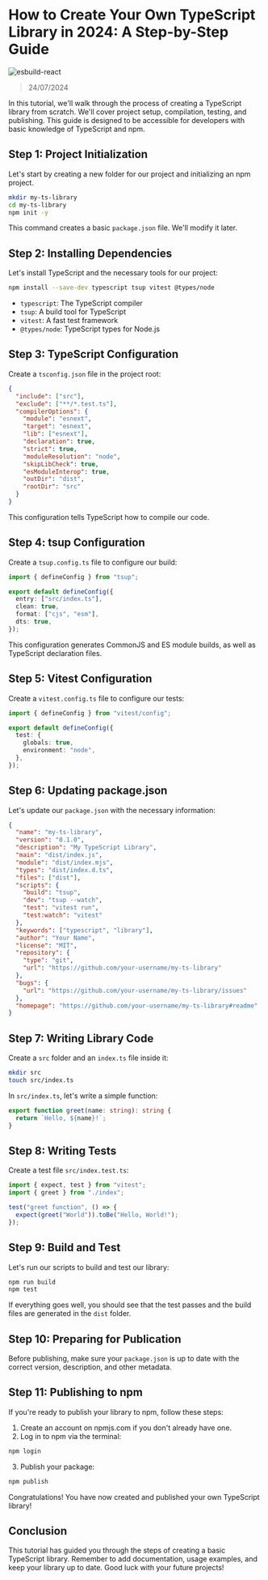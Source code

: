 # How to Create Your Own TypeScript Library in 2024: A Step-by-Step Guide

![esbuild-react](https://lezo-files.s3.fr-par.scw.cloud/simon-blog/esbuild-react.webp)

> 24/07/2024

In this tutorial, we'll walk through the process of creating a TypeScript library from scratch. We'll cover project setup, compilation, testing, and publishing. This guide is designed to be accessible for developers with basic knowledge of TypeScript and npm.

## Step 1: Project Initialization

Let's start by creating a new folder for our project and initializing an npm project.

```bash
mkdir my-ts-library
cd my-ts-library
npm init -y
```

This command creates a basic `package.json` file. We'll modify it later.

## Step 2: Installing Dependencies

Let's install TypeScript and the necessary tools for our project:

```bash
npm install --save-dev typescript tsup vitest @types/node
```

- `typescript`: The TypeScript compiler
- `tsup`: A build tool for TypeScript
- `vitest`: A fast test framework
- `@types/node`: TypeScript types for Node.js

## Step 3: TypeScript Configuration

Create a `tsconfig.json` file in the project root:

```json
{
  "include": ["src"],
  "exclude": ["**/*.test.ts"],
  "compilerOptions": {
    "module": "esnext",
    "target": "esnext",
    "lib": ["esnext"],
    "declaration": true,
    "strict": true,
    "moduleResolution": "node",
    "skipLibCheck": true,
    "esModuleInterop": true,
    "outDir": "dist",
    "rootDir": "src"
  }
}
```

This configuration tells TypeScript how to compile our code.

## Step 4: tsup Configuration

Create a `tsup.config.ts` file to configure our build:

```typescript
import { defineConfig } from "tsup";

export default defineConfig({
  entry: ["src/index.ts"],
  clean: true,
  format: ["cjs", "esm"],
  dts: true,
});
```

This configuration generates CommonJS and ES module builds, as well as TypeScript declaration files.

## Step 5: Vitest Configuration

Create a `vitest.config.ts` file to configure our tests:

```typescript
import { defineConfig } from "vitest/config";

export default defineConfig({
  test: {
    globals: true,
    environment: "node",
  },
});
```

## Step 6: Updating package.json

Let's update our `package.json` with the necessary information:

```json
{
  "name": "my-ts-library",
  "version": "0.1.0",
  "description": "My TypeScript Library",
  "main": "dist/index.js",
  "module": "dist/index.mjs",
  "types": "dist/index.d.ts",
  "files": ["dist"],
  "scripts": {
    "build": "tsup",
    "dev": "tsup --watch",
    "test": "vitest run",
    "test:watch": "vitest"
  },
  "keywords": ["typescript", "library"],
  "author": "Your Name",
  "license": "MIT",
  "repository": {
    "type": "git",
    "url": "https://github.com/your-username/my-ts-library"
  },
  "bugs": {
    "url": "https://github.com/your-username/my-ts-library/issues"
  },
  "homepage": "https://github.com/your-username/my-ts-library#readme"
}
```

## Step 7: Writing Library Code

Create a `src` folder and an `index.ts` file inside it:

```bash
mkdir src
touch src/index.ts
```

In `src/index.ts`, let's write a simple function:

```typescript
export function greet(name: string): string {
  return `Hello, ${name}!`;
}
```

## Step 8: Writing Tests

Create a test file `src/index.test.ts`:

```typescript
import { expect, test } from "vitest";
import { greet } from "./index";

test("greet function", () => {
  expect(greet("World")).toBe("Hello, World!");
});
```

## Step 9: Build and Test

Let's run our scripts to build and test our library:

```bash
npm run build
npm test
```

If everything goes well, you should see that the test passes and the build files are generated in the `dist` folder.

## Step 10: Preparing for Publication

Before publishing, make sure your `package.json` is up to date with the correct version, description, and other metadata.

## Step 11: Publishing to npm

If you're ready to publish your library to npm, follow these steps:

1. Create an account on npmjs.com if you don't already have one.
2. Log in to npm via the terminal:

```bash
npm login
```

3. Publish your package:

```bash
npm publish
```

Congratulations! You have now created and published your own TypeScript library!

## Conclusion

This tutorial has guided you through the steps of creating a basic TypeScript library. Remember to add documentation, usage examples, and keep your library up to date. Good luck with your future projects!
